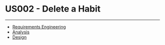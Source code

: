 # US002 - Delete a Habit

---

 - [Requirements Engineering](01.requirements_engineering/readme.md)
 - [Analysis](02.analysis/readme.md)
 - [Design](03.design/readme.md)
